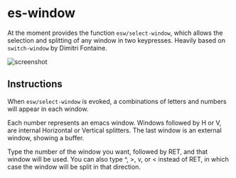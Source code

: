 # es-window
At the moment provides the function `esw/select-window`, which allows the selection and splitting of any window in two keypresses.  Heavily based on `switch-window` by Dimitri Fontaine.

![screenshot](https://github.com/sabof/es-windows/raw/master/screenshot.png)

## Instructions
When `esw/select-window` is evoked, a combinations of letters and numbers will appear in each window.

Each number represents an emacs window. Windows followed by H or V, are internal Horizontal or Vertical splitters. The last window is an external window, showing a buffer.

Type the number of the window you want, followed by RET, and that window will be used. You can also type ^, >, v, or < instead of RET, in which case the window will be split in that direction.
